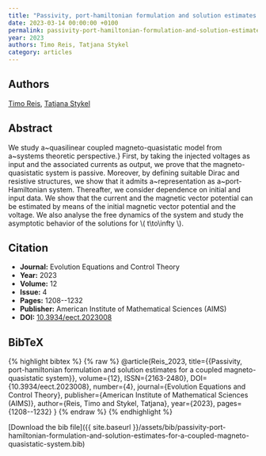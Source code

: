 ```yaml
---
title: "Passivity, port-hamiltonian formulation and solution estimates for a coupled magneto-quasistatic system"
date: 2023-03-14 00:00:00 +0100
permalink: passivity-port-hamiltonian-formulation-and-solution-estimates-for-a-coupled-magneto-quasistatic-system
year: 2023
authors: Timo Reis, Tatjana Stykel
category: articles
---
```

 
## Authors
[Timo Reis](authors/timo-reis), [Tatjana Stykel](authors/tatjana-stykel)
 
## Abstract
We study a~quasilinear coupled magneto-quasistatic model from a~systems theoretic perspective.} First, by taking the injected voltages as input and the associated currents as output, we prove that the magneto-quasistatic system is passive. Moreover, by defining suitable Dirac and resistive structures, we show that it admits a~representation as a~port-Hamiltonian system. Thereafter, we consider dependence on initial and input data. We show that the current and the magnetic vector potential can be estimated by means of the initial magnetic vector potential and the voltage. We also analyse the free dynamics of the system and study the asymptotic behavior of the solutions for \\( t\to\infty \\).
 
## Citation
- **Journal:** Evolution Equations and Control Theory
- **Year:** 2023
- **Volume:** 12
- **Issue:** 4
- **Pages:** 1208--1232
- **Publisher:** American Institute of Mathematical Sciences (AIMS)
- **DOI:** [10.3934/eect.2023008](https://doi.org/10.3934/eect.2023008)
 
## BibTeX
{% highlight bibtex %}
{% raw %}
@article{Reis_2023,
  title={{Passivity, port-hamiltonian formulation and solution estimates for a coupled magneto-quasistatic system}},
  volume={12},
  ISSN={2163-2480},
  DOI={10.3934/eect.2023008},
  number={4},
  journal={Evolution Equations and Control Theory},
  publisher={American Institute of Mathematical Sciences (AIMS)},
  author={Reis, Timo and Stykel, Tatjana},
  year={2023},
  pages={1208--1232}
}
{% endraw %}
{% endhighlight %}
 
[Download the bib file]({{ site.baseurl }}/assets/bib/passivity-port-hamiltonian-formulation-and-solution-estimates-for-a-coupled-magneto-quasistatic-system.bib)
 
